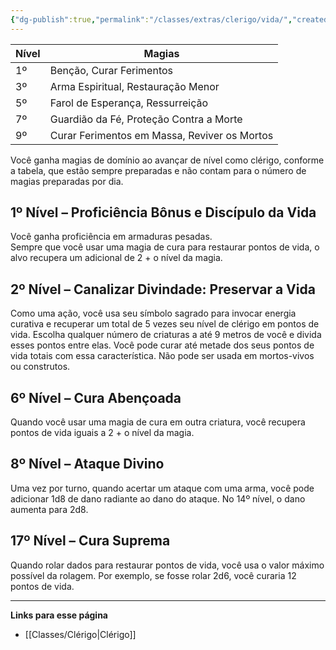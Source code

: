 ```yaml
---
{"dg-publish":true,"permalink":"/classes/extras/clerigo/vida/","created":"2024-07-23T08:29:11.000-03:00","updated":"2024-07-28T22:15:39.901-03:00"}
---
```



| Nível | Magias                            |
|-------|-----------------------------------|
| 1º    | Benção, Curar Ferimentos           |
| 3º    | Arma Espiritual, Restauração Menor |
| 5º    | Farol de Esperança, Ressurreição   |
| 7º    | Guardião da Fé, Proteção Contra a Morte |
| 9º    | Curar Ferimentos em Massa, Reviver os Mortos |

Você ganha magias de domínio ao avançar de nível como clérigo, conforme a tabela, que estão sempre preparadas e não contam para o número de magias preparadas por dia.

## 1º Nível – Proficiência Bônus e Discípulo da Vida
Você ganha proficiência em armaduras pesadas.  
Sempre que você usar uma magia de cura para restaurar pontos de vida, o alvo recupera um adicional de 2 + o nível da magia.

## 2º Nível – Canalizar Divindade: Preservar a Vida
Como uma ação, você usa seu símbolo sagrado para invocar energia curativa e recuperar um total de 5 vezes seu nível de clérigo em pontos de vida. Escolha qualquer número de criaturas a até 9 metros de você e divida esses pontos entre elas. Você pode curar até metade dos seus pontos de vida totais com essa característica. Não pode ser usada em mortos-vivos ou construtos.

## 6º Nível – Cura Abençoada
Quando você usar uma magia de cura em outra criatura, você recupera pontos de vida iguais a 2 + o nível da magia.

## 8º Nível – Ataque Divino
Uma vez por turno, quando acertar um ataque com uma arma, você pode adicionar 1d8 de dano radiante ao dano do ataque. No 14º nível, o dano aumenta para 2d8.

## 17º Nível – Cura Suprema
Quando rolar dados para restaurar pontos de vida, você usa o valor máximo possível da rolagem. Por exemplo, se fosse rolar 2d6, você curaria 12 pontos de vida.
___
**Links para esse página**  
- [[Classes/Clérigo\|Clérigo]]